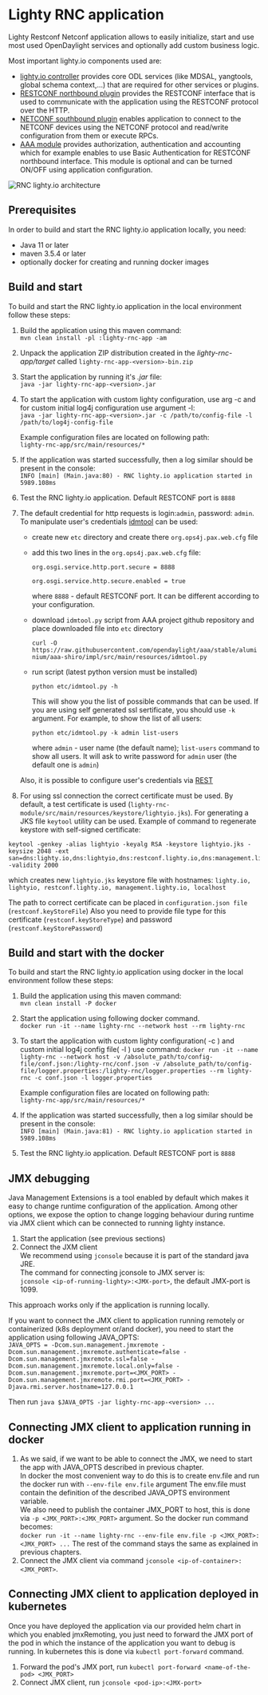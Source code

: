 # Lighty RNC application
Lighty Restconf Netconf application allows to easily initialize, start and use most used OpenDaylight services and optionally add custom business logic.

Most important lighty.io components used are:
- [lighty.io controller](https://github.com/PANTHEONtech/lighty/tree/13.2.x/lighty-core/lighty-controller)
  provides core ODL services (like MDSAL, yangtools, global schema context,...) that are required
  for other services or plugins.
- [RESTCONF northbound plugin](https://github.com/PANTHEONtech/lighty/tree/13.2.x/lighty-modules/lighty-restconf-nb-community)
  provides the RESTCONF interface that is used to communicate with the application using the RESTCONF protocol over the HTTP.
- [NETCONF southbound plugin](https://github.com/PANTHEONtech/lighty/tree/13.2.x/lighty-modules/lighty-netconf-sb)
  enables application to connect to the NETCONF devices using the NETCONF protocol and read/write configuration
  from them or execute RPCs.
- [AAA module](https://github.com/PANTHEONtech/lighty/tree/13.2.x/lighty-modules/lighty-aaa) provides authorization,
  authentication and accounting which for example enables to use Basic Authentication for RESTCONF northbound interface.
  This module is optional and can be turned ON/OFF using application configuration.

![RNC lighty.io architecture](docs/lighty-architecture.png)

## Prerequisites
In order to build and start the RNC lighty.io application locally, you need:
* Java 11 or later 
* maven 3.5.4 or later
* optionally docker for creating and running docker images

## Build and start
To build and start the RNC lighty.io application in the local environment follow these steps:

1. Build the application using this maven command:  
   `mvn clean install -pl :lighty-rnc-app -am`

2. Unpack the application ZIP distribution created in the _lighty-rnc-app/target_ called
   `lighty-rnc-app-<version>-bin.zip`
   
3. Start the application by running it's _.jar_ file:  
   `java -jar lighty-rnc-app-<version>.jar`
   
4. To start the application with custom lighty configuration, use arg -c and for custom initial log4j configuration use argument -l:  
   `java -jar lighty-rnc-app-<version>.jar -c /path/to/config-file -l /path/to/log4j-config-file`  
   
   Example configuration files are located on following path:  
   `lighty-rnc-app/src/main/resources/*`

5. If the application was started successfully, then a log similar should be present in the console:  
   `INFO [main] (Main.java:80) - RNC lighty.io application started in 5989.108ms`

6. Test the RNC lighty.io application. Default RESTCONF port is `8888`

7. The default credential for http requests is login:`admin`, password: `admin`. 
To manipulate user's credentials [idmtool](https://docs.opendaylight.org/projects/aaa/en/stable-aluminium/user-guide.html#idmtool) can be used:
    - create new `etc` directory and create there `org.ops4j.pax.web.cfg` file
    - add this two lines in the `org.ops4j.pax.web.cfg` file: 
       
       `org.osgi.service.http.port.secure = 8888`
       
       `org.osgi.service.http.secure.enabled = true`
        
        where `8888` - default RESTCONF port. It can be different according to your configuration.
    - download `idmtool.py` script from AAA project github repository and place downloaded file into `etc` directory
        
        `curl -O https://raw.githubusercontent.com/opendaylight/aaa/stable/aluminium/aaa-shiro/impl/src/main/resources/idmtool.py`
    - run script (latest python version must be installed)
    
        `python etc/idmtool.py -h`
        
        This will show you the list of possible commands that can be used.
        If you are using self generated ssl sertificate, you should use `-k` argument.
        For example, to show the list of all users:
      
        `python etc/idmtool.py -k admin list-users`
      
        where `admin` - user name (the default name); `list-users` command to show all users.
        It will ask to write password for `admin` user (the default one is `admin`)    
    
    Also, it is possible to configure user's credentials via [REST](https://docs.opendaylight.org/projects/aaa/en/stable-aluminium/user-guide.html#configuration-using-the-restful-web-service)

8. For using ssl connection the correct certificate must be used.
By default, a test certificate is used (`lighty-rnc-module/src/main/resources/keystore/lightyio.jks`).
For generating a JKS file `keytool` utility can be used. Example of command to regenerate keystore with self-signed certificate:

```
keytool -genkey -alias lightyio -keyalg RSA -keystore lightyio.jks -keysize 2048 -ext san=dns:lighty.io,dns:lightyio,dns:restconf.lighty.io,dns:management.lighty.io,dns:localhost,ip:127.0.0.1,ip:0.0.0.0 -validity 2000
```
which creates new `lightyio.jks` keystore file with hostnames: `lighty.io, lightyio, restconf.lighty.io, management.lighty.io, localhost`

The path to correct certificate can be placed in `configuration.json file` (`restconf.keyStoreFile`)
Also you need to provide file type for this certificate (`restconf.keyStoreType`) and password (`restconf.keyStorePassword`)

## Build and start with the docker
To build and start the RNC lighty.io application using docker in the local environment follow these steps:

1. Build the application using this maven command:  
   `mvn clean install -P docker`

2. Start the application using following docker command.   
   `docker run -it --name lighty-rnc --network host --rm lighty-rnc`

3. To start the application with custom lighty configuration( -c ) and custom initial log4j config file( -l ) use command:
   `docker run -it --name lighty-rnc --network host -v /absolute_path/to/config-file/conf.json:/lighty-rnc/conf.json -v /absolute_path/to/config-file/logger.properties:/lighty-rnc/logger.properties --rm lighty-rnc -c conf.json -l logger.properties`
   
   Example configuration files are located on following path:  
   `lighty-rnc-app/src/main/resources/*`

4. If the application was started successfully, then a log similar should be present in the console:  
   `INFO [main] (Main.java:81) - RNC lighty.io application started in 5989.108ms`

5. Test the RNC lighty.io application. Default RESTCONF port is `8888`

## JMX debugging
Java Management Extensions is a tool enabled by default which makes it easy to change runtime
configuration of the application. Among other options, we expose the option to change logging behaviour during runtime
via JMX client which can be connected to running lighty instance.
1. Start the application (see previous sections)
2. Connect the JXM client  
  We recommend using `jconsole` because it is part of the standard java JRE.  
  The command for connecting jconsole to JMX server is:  
    `jconsole <ip-of-running-lighty>:<JMX-port>`, the default JMX-port is 1099.
      
This approach works only if the application is running locally.  
  
If you want to connect the JMX client to application running remotely or containerized (k8s deployment or/and docker),
you need to start the application using following JAVA_OPTS:  
`JAVA_OPTS = -Dcom.sun.management.jmxremote
             -Dcom.sun.management.jmxremote.authenticate=false
             -Dcom.sun.management.jmxremote.ssl=false
             -Dcom.sun.management.jmxremote.local.only=false
             -Dcom.sun.management.jmxremote.port=<JMX_PORT>
             -Dcom.sun.management.jmxremote.rmi.port=<JMX_PORT>
             -Djava.rmi.server.hostname=127.0.0.1`
             
Then run `java $JAVA_OPTS -jar lighty-rnc-app-<version> ...`  
## Connecting JMX client to application running in docker
1. As we said, if we want to be able to connect the JMX, we need to start the app with JAVA_OPTS described in
 previous chapter.  
 In docker the most convenient way to do this is to create env.file and run the docker run with `--env-file env.file` argument
 The env.file must contain the definition of the described JAVA_OPTS environment variable.  
 We also need to publish the container JMX_PORT to host, this is done via `-p <JMX_PORT>:<JMX_PORT>` argument.
 So the docker run command becomes:  
  `docker run -it --name lighty-rnc --env-file env.file -p <JMX_PORT>:<JMX_PORT> ...`
 The rest of the command stays the same as explained in previous chapters.
 2. Connect the JMX client via command `jconsole <ip-of-container>:<JMX_PORT>`.
 ## Connecting JMX client to application deployed in kubernetes
Once you have deployed the application via our provided helm chart in which you enabled jmxRemoting,
you just need to forward the JMX port of the pod in which the instance of the application you want to debug is running.
In kubernetes this is done via `kubectl port-forward` command.
1. Forward the pod's JMX port, run `kubectl port-forward <name-of-the-pod> <JMX_PORT>`  
2. Connect JMX client, run `jconsole <pod-ip>:<JMX-port>`